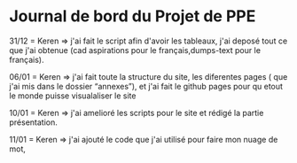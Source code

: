 # Journal de bord du Projet de PPE
31/12 = Keren => j'ai fait le script afin d'avoir les tableaux, j'ai deposé tout ce que j'ai obtenue (cad aspirations pour le français,dumps-text pour le français). 

06/01 = Keren => j'ai fait toute la structure du site, les diferentes pages ( que j'ai mis dans le dossier “annexes”), et j'ai fait le github pages pour qu etout le monde puisse visualaliser le site

10/01 = Keren => j'ai amelioré les scripts pour le site et rédigé la partie présentation.

11/01 = Keren => j'ai ajouté le code que j'ai utilisé pour faire mon nuage de mot, 
